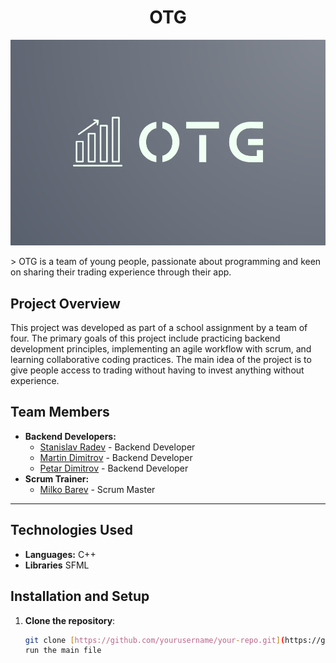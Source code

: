 <h1 align="center">OTG</h1>
<p align="center">
  <img src="images/OTGLogo.png" alt="Project Logo" width="800"/>
</p>
> OTG is a team of young people, passionate about programming and keen on sharing their trading experience through their app.

## Project Overview

This project was developed as part of a school assignment by a team of four.  The primary goals of this project include practicing backend development principles, implementing an agile workflow with scrum, and learning collaborative coding practices. The main idea of the project is to give people access to  trading without having to invest anything without experience.

## Team Members

- **Backend Developers:**
  - [Stanislav Radev](https://github.com/SNRadev22) - Backend Developer
  - [Martin Dimitrov](https://github.com/MEDimitrov22) - Backend Developer
  - [Petar Dimitrov](https://github.com/PPDimitrov22) - Backend Developer
- **Scrum Trainer:**
  - [Milko Barev](https://github.com/MSBarev22) - Scrum Master

---

## Technologies Used

- **Languages:** C++
- **Libraries** SFML

## Installation and Setup

1. **Clone the repository**:
   ```bash
   git clone [https://github.com/yourusername/your-repo.git](https://github.com/codingburgas/finance-challenge-otg)
   run the main file
